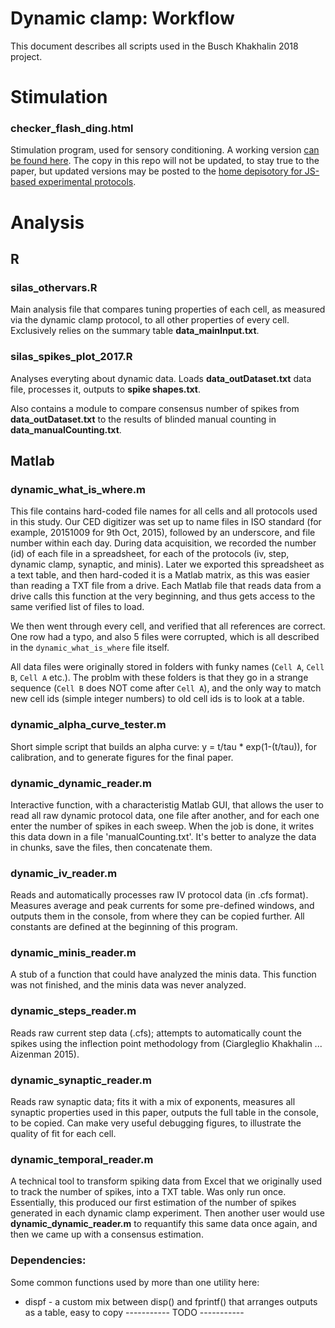 Dynamic clamp: Workflow
==================

This document describes all scripts used in the Busch Khakhalin 2018 project.

# Stimulation

### checker_flash_ding.html

Stimulation program, used for sensory conditioning. A working version [can be found here](http://faculty.bard.edu/~akhakhal/checker_flash_ding.html). The copy in this repo will not be updated, to stay true to the paper, but updated versions may be posted to the [home depisotory for JS-based experimental protocols](https://github.com/khakhalin/js-experiments).

# Analysis

## R

### silas_othervars.R

Main analysis file that compares tuning properties of each cell, as measured via the dynamic clamp protocol, to all other properties of every cell. Exclusively relies on the summary table **data_mainInput.txt**.

### silas_spikes_plot_2017.R

Analyses everyting about dynamic data. Loads **data_outDataset.txt** data file, processes it, outputs to **spike shapes.txt**.

Also contains a module to compare consensus number of spikes from **data_outDataset.txt** to the results of blinded manual counting in **data_manualCounting.txt**.


## Matlab

### dynamic_what_is_where.m

This file contains hard-coded file names for all cells and all protocols used in this study. Our CED digitizer was set up to name files in ISO standard (for example, 20151009 for 9th Oct, 2015), followed by an underscore, and file number within each day. During data acquisition, we recorded the number (id) of each file in a spreadsheet, for each of the protocols (iv, step, dynamic clamp, synaptic, and minis). Later we exported this spreadsheet as a text table, and then hard-coded it is a Matlab matrix, as this was easier than reading a TXT file from a drive. Each Matlab file that reads data from a drive calls this function at the very beginning, and thus gets access to the same verified list of files to load.

We then went through every cell, and verified that all references are correct. One row had a typo, and also 5 files were corrupted, which is all described in the `dynamic_what_is_where` file itself.

All data files were originally stored in folders with funky names (`Cell A`, `Cell B`, `Cell A` etc.). The problm with these folders is that they go in a strange sequence (`Cell B` does NOT come after `Cell A`), and the only way to match new cell ids (simple integer numbers) to old cell ids is to look at a table. 

### dynamic_alpha_curve_tester.m

Short simple script that builds an alpha curve: y = t/tau * exp(1-(t/tau)), for calibration, and to generate figures for the final paper.

### dynamic_dynamic_reader.m

Interactive function, with a characteristig Matlab GUI, that allows the user to read all raw dynamic protocol data, one file after another, and for each one enter the number of spikes in each sweep. When the job is done, it writes this data down in a file 'manualCounting.txt'. It's better to analyze the data in chunks, save the files, then concatenate them.

### dynamic_iv_reader.m

Reads and automatically processes raw IV protocol data (in .cfs format). Measures average and peak currents for some pre-defined windows, and outputs them in the console, from where they can be copied further. All constants are defined at the beginning of this program.

### dynamic_minis_reader.m

A stub of a function that could have analyzed the minis data. This function was not finished, and the minis data was never analyzed.

### dynamic_steps_reader.m

Reads raw current step data (.cfs); attempts to automatically count the spikes using the inflection point methodology from (Ciargleglio Khakhalin ... Aizenman 2015).

### dynamic_synaptic_reader.m

Reads raw synaptic data; fits it with a mix of exponents, measures all synaptic properties used in this paper, outputs the full table in the console, to be copied. Can make very useful debugging figures, to illustrate the quality of fit for each cell.

### dynamic_temporal_reader.m	

A technical tool to transform spiking data from Excel that we originally used to track the number of spikes, into a TXT table. Was only run once. Essentially, this produced our first estimation of the number of spikes generated in each dynamic clamp experiment. Then another user would use **dynamic_dynamic_reader.m** to requantify this same data once again, and then we came up with a consensus estimation.

### Dependencies:

Some common functions used by more than one utility here:

* dispf - a custom mix between disp() and fprintf() that arranges outputs as a table, easy to copy ----------- TODO -----------


